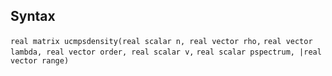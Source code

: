 ## Syntax

`real matrix ucmpsdensity(real scalar n, real vector rho,`
`real vector lambda, real vector order, real scalar v,`
`real scalar pspectrum, |real vector range)`
